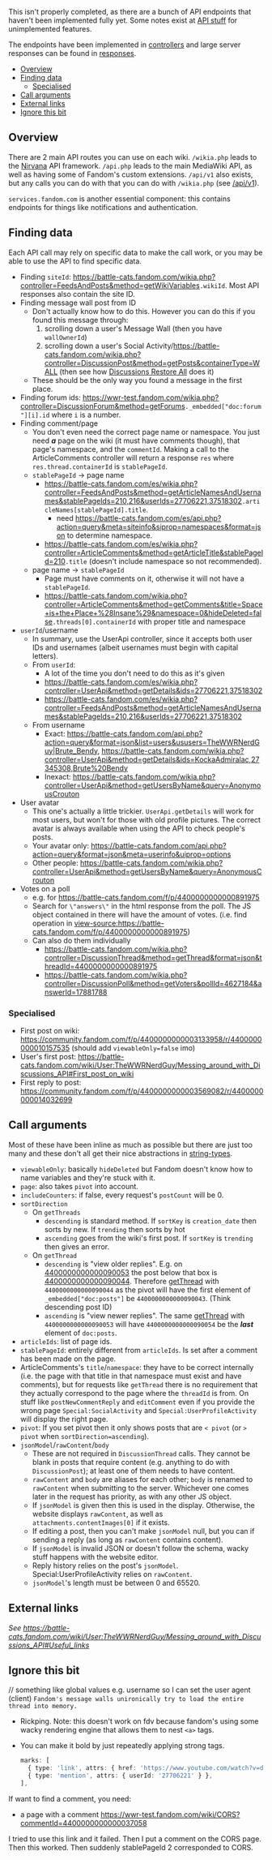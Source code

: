 This isn't properly completed, as there are a bunch of API endpoints that haven't been implemented fully yet. Some notes exist at [API stuff](https://wwr-test.fandom.com/wiki/API_stuff) for unimplemented features.

The endpoints have been implemented in [controllers](../src/lib/controllers/) and large server responses can be found in [responses](../src/lib/responses/).

- [Overview](#overview)
- [Finding data](#finding-data)
  - [Specialised](#specialised)
- [Call arguments](#call-arguments)
- [External links](#external-links)
- [Ignore this bit](#ignore-this-bit)

## Overview

There are 2 main API routes you can use on each wiki. `/wikia.php` leads to the [Nirvana](https://caburum.fandom.com/wiki/Nirvana) API framework. `/api.php` leads to the main MediaWiki API, as well as having some of Fandom's custom extensions. `/api/v1` also exists, but any calls you can do with that you can do with `/wikia.php` (see [/api/v1](https://dev.fandom.com/wiki/Nirvana#/api/v1)).

`services.fandom.com` is another essential component: this contains endpoints for things like notifications and authentication.

## Finding data

Each API call may rely on specific data to make the call work, or you may be able to use the API to find specific data.

- Finding `siteId`: <https://battle-cats.fandom.com/wikia.php?controller=FeedsAndPosts&method=getWikiVariables>`.wikiId`. Most API responses also contain the site ID.
- Finding message wall post from ID
  - Don't actually know how to do this. However you can do this if you found this message through:
    1. scrolling down a user's Message Wall (then you have `wallOwnerId`)
    2. scrolling down a user's Social Activity/<https://battle-cats.fandom.com/wikia.php?controller=DiscussionPost&method=getPosts&containerType=WALL> (then see how [Discussions Restore All](https://dev.fandom.com/wiki/MediaWiki:Discussions_Restore_All.js) does it)
  - These should be the only way you found a message in the first place.
- Finding forum ids: <https://wwr-test.fandom.com/wikia.php?controller=DiscussionForum&method=getForums>`._embedded["doc:forum"][i].id` where `i` is a number.
- Finding comment/page
  - You don't even need the correct page name or namespace. You just need **_a_** page on the wiki (it must have comments though), that page's namespace, and the `commentId`. Making a call to the ArticleComments controller will return a response `res` where `res.thread.containerId` is `stablePageId`.
  - `stablePageId` -> page name
    - <https://battle-cats.fandom.com/es/wikia.php?controller=FeedsAndPosts&method=getArticleNamesAndUsernames&stablePageIds=210,216&userIds=27706221,37518302>`.articleNames[stablePageId].title`.
      - need <https://battle-cats.fandom.com/es/api.php?action=query&meta=siteinfo&siprop=namespaces&format=json> to determine namespace.
    - <https://battle-cats.fandom.com/es/wikia.php?controller=ArticleComments&method=getArticleTitle&stablePageId=210>`.title` (doesn't include namespace so not recommended).
  - page name -> `stablePageId`
    - Page must have comments on it, otherwise it will not have a `stablePageId`.
    - <https://battle-cats.fandom.com/wikia.php?controller=ArticleComments&method=getComments&title=Space+is+the+Place+%28Insane%29&namespace=0&hideDeleted=false>`.threads[0].containerId` with proper title and namespace
- `userId`/username
  - In summary, use the UserApi controller, since it accepts both user IDs and usernames (albeit usernames must begin with capital letters).
  - From `userId`:
    - A lot of the time you don't need to do this as it's given
    - <https://battle-cats.fandom.com/es/wikia.php?controller=UserApi&method=getDetails&ids=27706221,37518302>
    - <https://battle-cats.fandom.com/es/wikia.php?controller=FeedsAndPosts&method=getArticleNamesAndUsernames&stablePageIds=210,216&userIds=27706221,37518302>
  - From username
    - Exact: <https://battle-cats.fandom.com/api.php?action=query&format=json&list=users&ususers=TheWWRNerdGuy|Brute_Bendy>, <https://battle-cats.fandom.com/wikia.php?controller=UserApi&method=getDetails&ids=KockaAdmiralac,27345308,Brute%20Bendy>
    - Inexact: <https://battle-cats.fandom.com/wikia.php?controller=UserApi&method=getUsersByName&query=AnonymousCrouton>
- User avatar
  - This one's actually a little trickier. `UserApi.getDetails` will work for most users, but won't for those with old profile pictures. The correct avatar is always available when using the API to check people's posts.
  - Your avatar only: <https://battle-cats.fandom.com/api.php?action=query&format=json&meta=userinfo&uiprop=options>
  - Other people: <https://battle-cats.fandom.com/wikia.php?controller=UserApi&method=getUsersByName&query=AnonymousCrouton>
- Votes on a poll
  - e.g. for <https://battle-cats.fandom.com/f/p/4400000000000891975>
  - Search for `\"answers\"` in the html response from the poll. The JS object contained in there will have the amount of votes. (i.e. find operation in <view-source:https://battle-cats.fandom.com/f/p/4400000000000891975>)
  - Can also do them individually
    - <https://battle-cats.fandom.com/wikia.php?controller=DiscussionThread&method=getThread&format=json&threadId=4400000000000891975>
    - <https://battle-cats.fandom.com/wikia.php?controller=DiscussionPoll&method=getVoters&pollId=4627184&answerId=17881788>

### Specialised

- First post on wiki: <https://community.fandom.com/f/p/4400000000003133958/r/4400000000010157535> (should add `viewableOnly=false` imo)
- User's first post: <https://battle-cats.fandom.com/wiki/User:TheWWRNerdGuy/Messing_around_with_Discussions_API#First_post_on_wiki>
- First reply to post: <https://community.fandom.com/f/p/4400000000003569082/r/4400000000014032699>

## Call arguments

Most of these have been inline as much as possible but there are just too many and these don't all get their nice abstractions in [string-types](../src/lib/controllers/types/string-types.ts).

- `viewableOnly`: basically `hideDeleted` but Fandom doesn't know how to name variables and they're stuck with it.
- `page`: also takes `pivot` into account.
- `includeCounters`: if false, every request's `postCount` will be 0.
- `sortDirection`
  - On `getThreads`
    - `descending` is standard method. If `sortKey` is `creation_date` then sorts by new. If `trending` then sorts by hot
    - `ascending` goes from the wiki's first post. If `sortKey` is `trending` then gives an error.
  - On `getThread`
    - `descending` is "view older replies". E.g. on [4400000000000090053](https://wwr-test.fandom.com/f/p/4400000000000037009/r/4400000000000090053) the post below that box is [4400000000000090044](https://wwr-test.fandom.com/f/p/4400000000000037009/r/4400000000000090044). Therefore [getThread](https://wwr-test.fandom.com/wikia.php?controller=DiscussionThread&method=getThread&threadId=4400000000000037009&sortDirection=descending&pivot=4400000000000090044&responseGroup=full) with `4400000000000090044` as the pivot will have the first element of `_embedded["doc:posts"]` be `4400000000000090043`. (Think descending post ID)
    - `ascending` is "view newer replies". The same [getThread](https://wwr-test.fandom.com/wikia.php?controller=DiscussionThread&method=getThread&threadId=4400000000000037009&sortDirection=descending&pivot=4400000000000090053&responseGroup=full) with `4400000000000090053` will have `4400000000000090054` be the **_last_** element of `doc:posts`.
- `articleIds`: list of page ids.
- `stablePageId`: entirely different from `articleIds`. Is set after a comment has been made on the page.
- ArticleComments's `title`/`namespace`: they have to be correct internally (i.e. the page with that title in that namespace must exist and have comments), but for requests like `getThread` there is no requirement that they actually correspond to the page where the `threadId` is from. On stuff like `postNewCommentReply` and `editComment` even if you provide the wrong page `Special:SocialActivity` and `Special:UserProfileActivity` will display the right page.
- `pivot`: If you set pivot then it only shows posts that are `< pivot` (or `> pivot` when `sortDirection=ascending`).
- `jsonModel`/`rawContent`/`body`
  - These are not required in `DiscussionThread` calls. They cannot be blank in posts that require content (e.g. anything to do with `DiscussionPost`); at least one of them needs to have content.
  - `rawContent` and `body` are aliases for each other; `body` is renamed to `rawContent` when submitting to the server. Whichever one comes later in the request has priority, as with any other JS object.
  - If `jsonModel` is given then this is used in the display. Otherwise, the website displays `rawContent`, as well as `attachments.contentImages[0]` if it exists.
  - If editing a post, then you can't make `jsonModel` null, but you can if sending a reply (as long as `rawContent` contains content).
  - If `jsonModel` is invalid JSON or doesn't follow the schema, wacky stuff happens with the website editor.
  - Reply history relies on the post's `jsonModel`. Special:UserProfileActivity relies on `rawContent`.
  - `jsonModel`'s length must be between 0 and 65520.

## External links

_See <https://battle-cats.fandom.com/wiki/User:TheWWRNerdGuy/Messing_around_with_Discussions_API#Useful_links>_

## Ignore this bit

// something like global values e.g. username so I can set the user agent (client)
`Fandom's message walls unironically try to load the entire thread into memory.`

- Rickping. Note: this doesn't work on fdv because fandom's using some wacky rendering engine that allows them to nest `<a>` tags.
- You can make it bold by just repeatedly applying strong tags.

  ```ts
  marks: [
  	{ type: 'link', attrs: { href: 'https://www.youtube.com/watch?v=dQw4w9WgXcQ' } },
  	{ type: 'mention', attrs: { userId: '27706221' } },
  ],
  ```

If want to find a comment, you need:

- a page with a comment <https://wwr-test.fandom.com/wiki/CORS?commentId=4400000000000037058>

I tried to use this link and it failed. Then I put a comment on the CORS page. Then this worked. Then suddenly stablePageId 2 corresponded to CORS.
